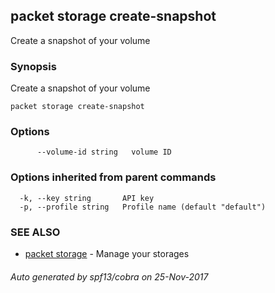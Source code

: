 ## packet storage create-snapshot

Create a snapshot of your volume

### Synopsis


Create a snapshot of your volume

```
packet storage create-snapshot
```

### Options

```
      --volume-id string   volume ID
```

### Options inherited from parent commands

```
  -k, --key string       API key
  -p, --profile string   Profile name (default "default")
```

### SEE ALSO
* [packet storage](packet_storage.md)	 - Manage your storages

###### Auto generated by spf13/cobra on 25-Nov-2017
